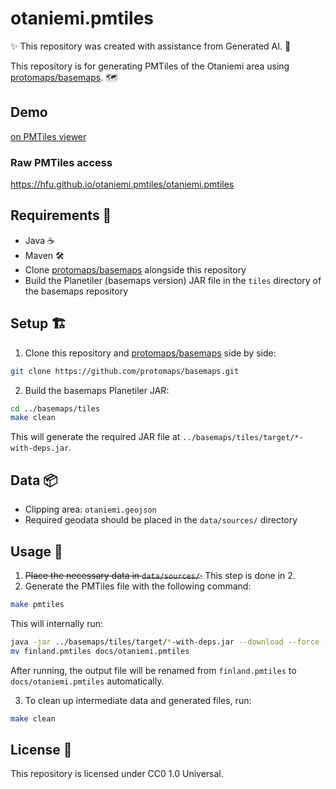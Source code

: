 # otaniemi.pmtiles

✨ This repository was created with assistance from Generated AI. 🤖

This repository is for generating PMTiles of the Otaniemi area using [protomaps/basemaps](https://github.com/protomaps/basemaps). 🗺️

## Demo
[on PMTiles viewer](https://pmtiles.io/#map=13.64/60.1854/24.82935&url=https%3A%2F%2Fhfu.github.io%2Fotaniemi.pmtiles%2Fotaniemi.pmtiles)

### Raw PMTiles access
https://hfu.github.io/otaniemi.pmtiles/otaniemi.pmtiles

## Requirements 🚀

- Java ☕
- Maven 🛠️
- Clone [protomaps/basemaps](https://github.com/protomaps/basemaps) alongside this repository
- Build the Planetiler (basemaps version) JAR file in the `tiles` directory of the basemaps repository

## Setup 🏗️

1. Clone this repository and [protomaps/basemaps](https://github.com/protomaps/basemaps) side by side:

```sh
git clone https://github.com/protomaps/basemaps.git
```

2. Build the basemaps Planetiler JAR:

```sh
cd ../basemaps/tiles
make clean
```

This will generate the required JAR file at `../basemaps/tiles/target/*-with-deps.jar`.

## Data 📦

- Clipping area: `otaniemi.geojson`
- Required geodata should be placed in the `data/sources/` directory

## Usage 📝

1. <strike>Place the necessary data in `data/sources/`.</strike> This step is done in 2.
2. Generate the PMTiles file with the following command:

```sh
make pmtiles
```

This will internally run:

```sh
java -jar ../basemaps/tiles/target/*-with-deps.jar --download --force --area=finland --clip=otaniemi.geojson
mv finland.pmtiles docs/otaniemi.pmtiles
```

After running, the output file will be renamed from `finland.pmtiles` to `docs/otaniemi.pmtiles` automatically.

3. To clean up intermediate data and generated files, run:

```sh
make clean
```

## License 📄

This repository is licensed under CC0 1.0 Universal.
